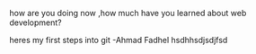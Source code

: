 
how are you doing now ,how much have you learned about web development?


heres my first steps into git -Ahmad Fadhel
hsdhhsdjsdjfsd
